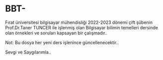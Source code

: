# BBT-
Fırat üniversitesi bilgisayar mühendisliği 2022-2023 dönemi çift şübenin Prof.Dr.Taner TUNCER ile işlenmiş 
olan Bilgisayar bilimin temelleri dersinde olan örnekleri ve soruları kapsayan bir çalışmadır..

Not: Bu dosya her yeni ders işlenince güncellenecektir..

Sevgi ve Saygılarımla..

